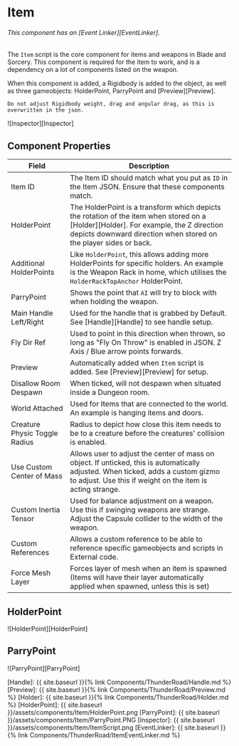 # Item

###### This component has an [Event Linker][EventLinker].

The `Item` script is the core component for items and weapons in Blade and Sorcery. This component is required for the item to work, and is a dependency on a lot of components listed on the weapon.

When this component is added, a Rigidbody is added to the object, as well as three gameobjects: HolderPoint, ParryPoint and [Preview][Preview]. 

```warning
Do not adjust Rigidbody weight, drag and angular drag, as this is overwritten in the json.
```

![Inspector][Inspector]

## Component Properties

| Field                             | Description
| ---                               | ---
| Item ID                           | The Item ID should match what you put as `ID` in the Item JSON. Ensure that these components match.
| HolderPoint                       | The HolderPoint is a transform which depicts the rotation of the item when stored on a [Holder][Holder]. For example, the Z direction depicts downward direction when stored on the player sides or back.
| Additional HolderPoints           | Like `HolderPoint`, this allows adding more HolderPoints for specific holders. An example is the Weapon Rack in home, which utilises the `HolderRackTopAnchor` HolderPoint.
| ParryPoint                        | Shows the point that `AI` will try to block with when holding the weapon.
| Main Handle Left/Right            | Used for the handle that is grabbed by Default. See [Handle][Handle] to see handle setup.
| Fly Dir Ref                       | Used to point in this direction when thrown, so long as "Fly On Throw" is enabled in JSON. Z Axis / Blue arrow points forwards.
| Preview                           | Automatically added when `Item` script is added. See [Preview][Preview] for setup.
| Disallow Room Despawn             | When ticked, will not despawn when situated inside a Dungeon room.
| World Attached                    | Used for Items that are connected to the world. An example is hanging items and doors.
| Creature Physic Toggle Radius     | Radius to depict how close this item needs to be to a creature before the creatures' collision is enabled.
| Use Custom Center of Mass         | Allows user to adjust the center of mass on object. If unticked, this is automatically adjusted. When ticked, adds a custom gizmo to adjust. Use this if weight on the item is acting strange.
| Custom Inertia Tensor             | Used for balance adjustment on a weapon. Use this if swinging weapons are strange. Adjust the Capsule collider to the width of the weapon.
| Custom References                 | Allows a custom reference to be able to reference specific gameobjects and scripts in External code.
| Force Mesh Layer                  | Forces layer of mesh when an item is spawned (Items will have their layer automatically applied when spawned, unless this is set)

## HolderPoint

![HolderPoint][HolderPoint]

## ParryPoint

![ParryPoint][ParryPoint]






[Handle]: {{ site.baseurl }}{% link Components/ThunderRoad/Handle.md %}
[Preview]: {{ site.baseurl }}{% link Components/ThunderRoad/Preview.md %}
[Holder]: {{ site.baseurl }}{% link Components/ThunderRoad/Holder.md %}
[HolderPoint]: {{ site.baseurl }}/assets/components/Item/HolderPoint.png
[ParryPoint]: {{ site.baseurl }}/assets/components/Item/ParryPoint.PNG
[Inspector]: {{ site.baseurl }}/assets/components/Item/ItemScript.png
[EventLinker]: {{ site.baseurl }}{% link Components/ThunderRoad/ItemEventLinker.md %}